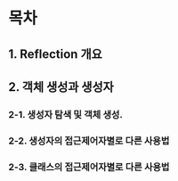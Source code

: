 # 목차

## 1. Reflection 개요

## 2. 객체 생성과 생성자
### 2-1. 생성자 탐색 및 객체 생성.
### 2-2. 생성자의 접근제어자별로 다른 사용법
### 2-3. 클래스의 접근제어자별로 다른 사용법

